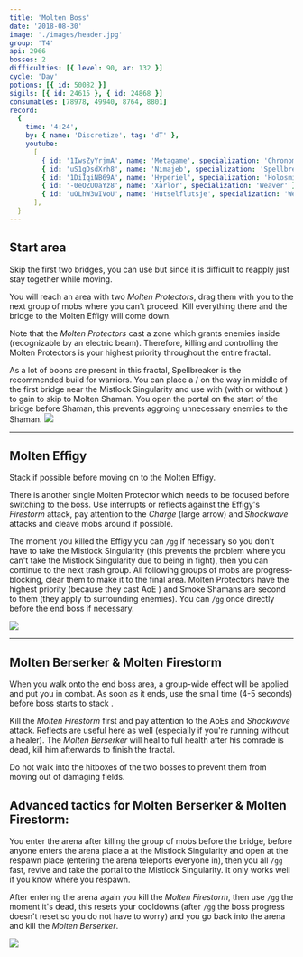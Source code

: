 ```yaml
---
title: 'Molten Boss'
date: '2018-08-30'
image: './images/header.jpg'
group: 'T4'
api: 2966
bosses: 2
difficulties: [{ level: 90, ar: 132 }]
cycle: 'Day'
potions: [{ id: 50082 }]
sigils: [{ id: 24615 }, { id: 24868 }]
consumables: [78978, 49940, 8764, 8801]
record:
  {
    time: '4:24',
    by: { name: 'Discretize', tag: 'dT' },
    youtube:
      [
        { id: '1IwsZyYrjmA', name: 'Metagame', specialization: 'Chronomancer' },
        { id: 'uS1gDsdXrh8', name: 'Nimajeb', specialization: 'Spellbreaker' },
        { id: '1DiIqiNB69A', name: 'Hyperiel', specialization: 'Holosmith' },
        { id: '-0eOZUOaYz8', name: 'Xarlor', specialization: 'Weaver' },
        { id: 'uOLhW3wIVoU', name: 'Hutselflutsje', specialization: 'Weaver' },
      ],
  }
---
```


## Start area <Item id="50082" text="false"/>

<Grid>
<GridItem>
Skip the first two bridges, you can use <Effect name="stealth"/> but since it is difficult to reapply just stay together while moving.

You will reach an area with two _Molten Protectors_, drag them with you to the next group of mobs where you can't proceed. Kill everything there and the bridge to the Molten Effigy will come down.

Note that the _Molten Protectors_ cast a zone which grants enemies inside <Effect name="invulnerability"/> (recognizable by an electric beam). Therefore, killing and controlling the Molten Protectors is your highest priority throughout the entire fractal.

<Tabs>
<Tab specialization="spellbreaker">
As a lot of boons are present in this fractal, Spellbreaker is the recommended build for warriors.
</Tab>

<Tab specialization="chronomancer">
You can place a <Item id="78978"/> / <Skill id="10197"/>  on the way in middle of the first bridge near the Mistlock Singularity and use <Skill id="10245"/> with <Skill id="29830"/> (with or without <Trait id="674"/>) to gain <Effect name="stealth"/> to skip to Molten Shaman. You open the portal on the start of the bridge before Shaman, this prevents aggroing unnecessary enemies to the Shaman.
</Tab>
</Tabs>
</GridItem>
<GridItem sm="4">
<Image src="./images/start.jpg" caption="The long way down" compact/>
</GridItem>
</Grid>

---

## Molten Effigy <Item id="50082" text="false"/>

Stack <Boon name="might"/> if possible before moving on to the Molten Effigy.

There is another single Molten Protector which needs to be focused before switching to the boss. Use interrupts or reflects against the Effigy's _Firestorm_ attack, pay attention to the _Charge_ (large arrow) and _Shockwave_ attacks and cleave mobs around if possible.

The moment you killed the Effigy you can `/gg` if necessary so you don't have to take the Mistlock Singularity (this prevents the problem where you can't take the Mistlock Singularity due to being in fight), then you can continue to the next trash group. All following groups of mobs are progress-blocking, clear them to make it to the final area. Molten Protectors have the highest priority (because they cast AoE <Effect name="invulnerability"/>) and Smoke Shamans are second to them (they apply <Effect name="stealth"/> to surrounding enemies). You can `/gg` once directly before the end boss if necessary.

<Image src="./images/molten_effigy.jpg" caption="The Molten Effigy"/>

---

## Molten Berserker & Molten Firestorm <Item id="50082" text="false"/>

When you walk onto the end boss area, a group-wide <Effect name="agony"/> effect will be applied and put you in combat. As soon as it ends, use the small time (4-5 seconds) before boss starts to stack <Boon name="might"/>.

Kill the _Molten Firestorm_ first and pay attention to the AoEs and _Shockwave_ attack. Reflects are useful here as well (especially if you're running without a healer). The _Molten Berserker_ will heal to full health after his comrade is dead, kill him afterwards to finish the fractal.

Do not walk into the hitboxes of the two bosses to prevent them from moving out of damaging fields.

## Advanced tactics for Molten Berserker & Molten Firestorm:

You enter the arena after killing the group of mobs before the bridge, before anyone enters the arena place a <Item id="78978"/> at the Mistlock Singularity and open at the respawn place (entering the arena teleports everyone in), then you all `/gg` fast, revive and take the portal to the Mistlock Singularity. It only works well if you know where you respawn.

After entering the arena again you kill the _Molten Firestorm_, then use `/gg` the moment it's dead, this resets your cooldowns (after `/gg` the boss progress doesn't reset so you do not have to worry) and you go back into the arena and kill the _Molten Berserker_. 

<Image src="./images/endboss.jpg" caption="The Molten Berserker & Molten Firestorm"/>
